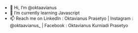 - 👋 Hi, I’m @oktaavianus
- 🌱 I’m currently learning Javascript
- 📫 Reach me on LinkedIn : Oktavianus Prasetyo | Instagram : @oktaavianus_ | Facebook : Oktavianus Kurniadi Prasetyo

<!---
oktaavianus/oktaavianus is a ✨ special ✨ repository because its `README.md` (this file) appears on your GitHub profile.
You can click the Preview link to take a look at your changes.
--->
